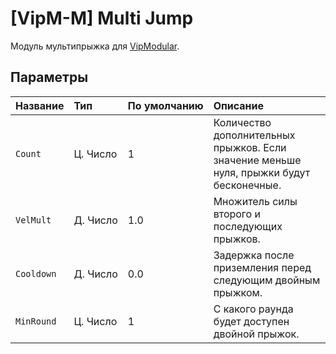 # [VipM-M] Multi Jump

Модуль мультипрыжка для [VipModular](https://github.com/ArKaNeMaN/amxx-VipModular-pub).

## Параметры

| Название   | Тип      | По умолчанию | Описание                                                                                |
| :--------- | :------- | :----------- | :-------------------------------------------------------------------------------------- |
| `Count`    | Ц. Число | 1            | Количество дополнительных прыжков. Если значение меньше нуля, прыжки будут бесконечные. |
| `VelMult`  | Д. Число | 1.0          | Множитель силы второго и последующих прыжков.                                           |
| `Cooldown` | Д. Число | 0.0          | Задержка после приземления перед следующим двойным прыжком.                             |
| `MinRound` | Ц. Число | 1            | С какого раунда будет доступен двойной прыжок.                                          |
